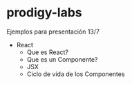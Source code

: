 # prodigy-labs
Ejemplos para presentación 13/7
- React
  - Que es React?
  - Que es un Componente?
  - JSX
  - Ciclo de vida de los Componentes
